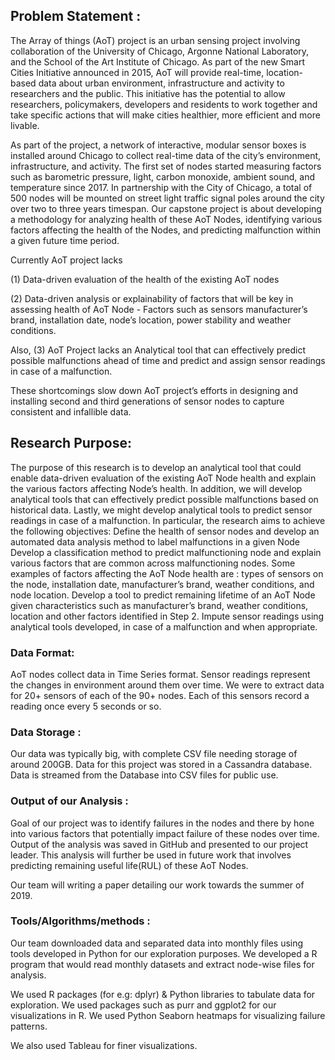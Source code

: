 ## Problem Statement :

The Array of things (AoT) project is an urban sensing project involving collaboration of the University of Chicago, Argonne National Laboratory, and the School of the Art Institute of Chicago. As part of the new Smart Cities Initiative announced in 2015, AoT will provide real-time, location-based data about urban environment, infrastructure and activity to researchers and the public. This initiative has the potential to allow researchers, policymakers, developers and residents to work together and take specific actions that will make cities healthier, more efficient and more livable.

 As part of the project, a network of interactive, modular sensor boxes is installed around Chicago to collect real-time data of the city’s environment, infrastructure, and activity. The first set of nodes started measuring factors such as barometric pressure, light, carbon monoxide, ambient sound, and temperature since 2017.  In partnership with the City of Chicago, a total of 500 nodes will be mounted on street light traffic signal poles around the city over two to three years timespan.
Our capstone project is about developing a methodology for analyzing health of these AoT Nodes, identifying various factors affecting the health of the Nodes, and predicting malfunction within a given future time period. 
 
Currently AoT project lacks 

(1) Data-driven evaluation of the health of the existing AoT nodes 

(2) Data-driven analysis or explainability of factors that will be key in assessing health of AoT Node - Factors such as sensors manufacturer’s brand, installation date, node’s location, power stability  and weather conditions. 

Also, (3) AoT Project lacks an Analytical tool that can effectively predict possible malfunctions ahead of time and predict and assign sensor readings in case of a malfunction. 
 
These shortcomings slow down AoT project’s efforts in designing and installing second and third generations of sensor nodes to capture consistent and infallible data. 

## Research Purpose:

The purpose of this research is to develop an analytical tool that could enable data-driven evaluation of the existing AoT Node health and explain the various factors affecting Node’s health. In addition, we will develop analytical tools that can effectively predict possible malfunctions based on historical data. Lastly, we might develop analytical tools to predict sensor readings in case of a malfunction. In particular, the research aims to achieve the following objectives:
Define the health of sensor nodes and develop an automated data analysis method  to label  malfunctions in  a given Node
Develop a classification method to predict malfunctioning node and explain various factors that are common across malfunctioning nodes. Some examples of factors affecting the AoT Node health are : types of sensors on the node, installation date, manufacturer’s brand, weather conditions, and node location.
Develop a tool to predict remaining lifetime of an AoT Node given characteristics such as manufacturer’s brand, weather conditions, location and other factors identified in Step 2.
Impute sensor readings using analytical tools developed, in case of a malfunction and when appropriate.


### Data Format: 

AoT nodes collect data in Time Series format. Sensor readings represent the changes in environment around them over time. We were to extract data for 20+ sensors of each of the 90+ nodes. Each of this sensors record a reading once every 5 seconds or so.

### Data Storage : 

Our data was typically big, with complete CSV file needing storage of around 200GB. Data for this project was stored in a Cassandra database. Data is streamed from the Database into CSV files for public use. 

### Output of our Analysis : 

Goal of our project was to identify failures in the nodes and there by hone into various factors that potentially impact failure of these nodes over time.  Output of the analysis was saved in GitHub and presented to our project leader. This analysis will further be used in future work that involves predicting remaining useful life(RUL) of these AoT Nodes.

Our team will writing a paper detailing our work towards the summer of 2019.

### Tools/Algorithms/methods :

Our team downloaded data and separated data into monthly files using tools developed in Python for our exploration purposes.  We developed a R program that would read monthly datasets and extract node-wise files for analysis.

We used R packages (for e.g: dplyr) & Python libraries  to tabulate data for exploration. We used packages such as purr and ggplot2 for our visualizations in R. We used Python Seaborn heatmaps for visualizing failure patterns.

We also used Tableau for finer visualizations. 
